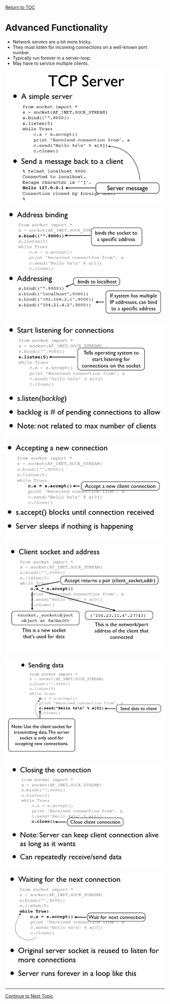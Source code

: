 <a href="https://github.com/CyberTrainingUSAF/08-Network-Programming/blob/master/00-Table-of-Contents.md" > Return to TOC </a>

# Advanced Functionality

* Network servers are a bit more tricky.
* They must listen for incoming connections on a well-known port number. 
* Typically run forever in a server-loop.
* May have to service multiple clients.

![](../.gitbook/assets/11.PNG)

![](../.gitbook/assets/12.PNG)

![](../.gitbook/assets/13.PNG)

![](../.gitbook/assets/14.PNG)

![](../.gitbook/assets/15.PNG)

![](../.gitbook/assets/16.PNG)

![](../.gitbook/assets/17.PNG)

![](../.gitbook/assets/18.PNG)

---

<a href="https://github.com/CyberTrainingUSAF/08-Network-Programming/blob/master/08-advanced-functionality/error-handling.md" > Continue to Next Topic </a>
